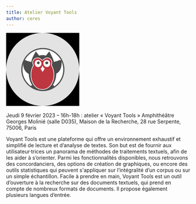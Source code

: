```yaml
---
title: Atelier Voyant Tools
author: ceres
---
```


![Voyant Tools](voyanttools.png)

Jeudi 9 février 2023 – 16h-18h : atelier « Voyant Tools »
Amphithéâtre Georges Molinié (salle D035), Maison de la Recherche, 28 rue Serpente, 75006, Paris

Voyant Tools est une plateforme qui offre un environnement exhaustif et simplifié de lecture et d’analyse de textes. Son but est de fournir aux utilisateur·trices un panorama de méthodes de traitements textuels, afin de les aider à s’orienter. Parmi les fonctionnalités disponibles, nous retrouvons des concordanciers, des options de création de graphiques, ou encore des outils statistiques qui peuvent s'appliquer sur l’intégralité d’un corpus ou sur un simple échantillon. Facile à prendre en main, Voyant Tools est un outil d’ouverture à la recherche sur des documents textuels, qui prend en compte de nombreux formats de documents. Il propose également plusieurs langues d’entrée.
